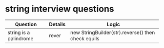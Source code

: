 # string interview questions

| Question | Details | Logic                                              |
|----------|---------|----------------------------------------------------|
|string is a palindrome|rever| new StringBuilder(str).reverse() then check equils |
